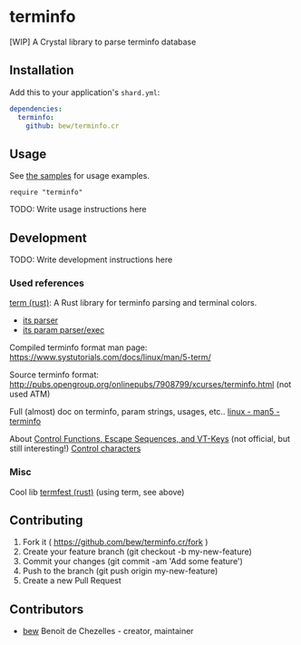 # terminfo

[WIP] A Crystal library to parse terminfo database 

## Installation

Add this to your application's `shard.yml`:

```yaml
dependencies:
  terminfo:
    github: bew/terminfo.cr
```

## Usage

See [the samples](samples/) for usage examples.

```crystal
require "terminfo"
```

TODO: Write usage instructions here

## Development

TODO: Write development instructions here

### Used references

[term (rust)](https://github.com/Stebalien/term): A Rust library for terminfo parsing and terminal colors.
- [its parser](https://stebalien.github.io/doc/term/src/term/terminfo/parser/compiled.rs.html)
- [its param parser/exec](https://stebalien.github.io/doc/term/src/term/terminfo/parm.rs.html)

Compiled terminfo format man page: https://www.systutorials.com/docs/linux/man/5-term/

Source terminfo format: http://pubs.opengroup.org/onlinepubs/7908799/xcurses/terminfo.html (not used ATM)

Full (almost) doc on terminfo, param strings, usages, etc.. [linux - man5 - terminfo](https://linux.die.net/man/5/terminfo)

About [Control Functions, Escape Sequences, and VT-Keys](https://support2.microfocus.com/techdocs/1364.html) (not official, but still interesting!)
[Control characters](https://en.wikipedia.org/wiki/Control_character)

### Misc

Cool lib [termfest (rust)](https://github.com/agatan/termfest) (using term, see above)

## Contributing

1. Fork it ( https://github.com/bew/terminfo.cr/fork )
2. Create your feature branch (git checkout -b my-new-feature)
3. Commit your changes (git commit -am 'Add some feature')
4. Push to the branch (git push origin my-new-feature)
5. Create a new Pull Request

## Contributors

- [bew](https://github.com/bew) Benoit de Chezelles - creator, maintainer
